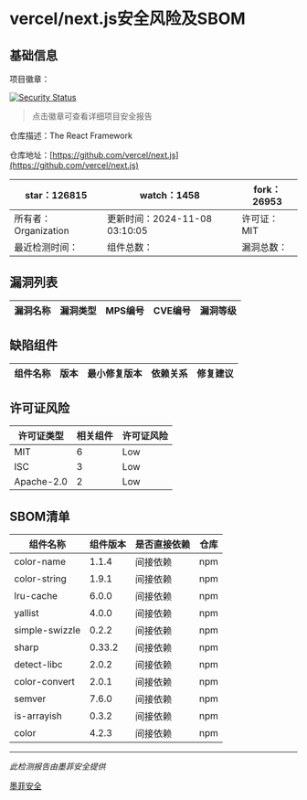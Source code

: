 # vercel/next.js安全风险及SBOM

## 基础信息

项目徽章：

[![Security Status](https://www.murphysec.com/platform3/v31/badge/1854602865057501184.svg)](https://www.murphysec.com/console/report/1692243063919632384/1854602865057501184)

> 点击徽章可查看详细项目安全报告

仓库描述：The React Framework

仓库地址：[https://github.com/vercel/next.js](https://github.com/vercel/next.js)

| star：126815 | watch：1458 | fork：26953 |
| ----------- | -------------- | ------------ |
| 所有者：Organization | 更新时间：2024-11-08 03:10:05 | 许可证：MIT |
| 最近检测时间： | 组件总数： | 漏洞总数： |




## 漏洞列表

| 漏洞名称 | 漏洞类型 | MPS编号 | CVE编号 | 漏洞等级 |
| ------- | ------ | ------- | ------ | ----- |





## 缺陷组件

| 组件名称 | 版本 | 最小修复版本 | 依赖关系 | 修复建议 |
| -------- | ---- | ------------ | -------- | -------- |





## 许可证风险

| 许可证类型 | 相关组件 | 许可证风险 |
| ---------- | -------- | ---------- |
|MIT|6|Low|
|ISC|3|Low|
|Apache-2.0|2|Low|




## SBOM清单

| 组件名称 | 组件版本 | 是否直接依赖 | 仓库 |
| -------- | -------- | ------------ | ---- |
|color-name|1.1.4|间接依赖|npm|
|color-string|1.9.1|间接依赖|npm|
|lru-cache|6.0.0|间接依赖|npm|
|yallist|4.0.0|间接依赖|npm|
|simple-swizzle|0.2.2|间接依赖|npm|
|sharp|0.33.2|间接依赖|npm|
|detect-libc|2.0.2|间接依赖|npm|
|color-convert|2.0.1|间接依赖|npm|
|semver|7.6.0|间接依赖|npm|
|is-arrayish|0.3.2|间接依赖|npm|
|color|4.2.3|间接依赖|npm|


------

*此检测报告由墨菲安全提供*

[墨菲安全](www.murphysec.com)